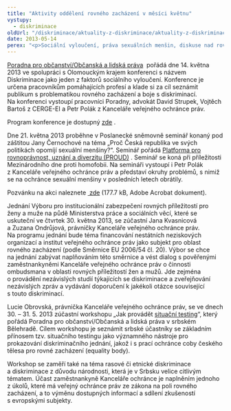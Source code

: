 ```yaml
---
title: "Aktivity oddělení rovného zacházení v měsíci květnu"
vystupy:
  - diskriminace
oldUrl: "/diskriminace/aktuality-z-diskriminace/aktuality-z-diskriminace-2013/aktivity-oddeleni-rovneho-zachazeni-v-mesici-kvetnu/"
date: 2013-05-14
perex: "<p>Sociální vyloučení, práva sexuálních menšin, diskuse nad rovnými příležitostmi žen a mužů a výměna poznatků o boji proti diskriminaci se srbským equality body. To jsou aktivity, na nichž se podílí právníci oddělení rovného zacházení Kanceláře veřejného ochránce práv v tomto kalendářním měsíci.</p>"
---
```


<!-- imported from the old website -->

<p class="align-blok"><a title="Otevření do nového okna" href="http://www.poradna-prava.cz/" target="_blank">Poradna pro občanství/Občanská a lidská práva</a>  pořádá dne 14. května 2013 ve spolupráci s Olomouckým krajem konferenci s názvem Diskriminace jako jeden z faktorů sociálního vyloučení. Konference je určena pracovníkům pomáhajících profesí a klade si za cíl seznámit publikum s problematikou rovného zacházení a boje s diskriminací. Na konferenci vystoupí pracovníci Poradny, advokát David Strupek, Vojtěch Bartoš z CERGE-EI a Petr Polák z Kanceláře veřejného ochránce práv. </p><p>Program konference je dostupný <a title="Otevření do nového okna" href="http://www.poradna-prava.cz/folder01/Pozvánka%20konference_OLM.pdf" target="_blank">zde</a> .</p><p class="align-blok">Dne 21. května 2013 proběhne v Poslanecké sněmovně seminář konaný pod záštitou Jany Černochové na téma „Proč Česká republika ve svých politikách opomíjí sexuální menšiny?“. Seminář pořádá <a title="Otevření do nového okna" href="http://www.proudem.cz/" target="_blank">Platforma pro rovnoprávnost, uznání a diverzitu (PROUD)</a> . Seminář se koná při příležitosti Mezinárodního dne proti homofobii. Na semináři vystoupí i Petr Polák z Kanceláře veřejného ochránce práv a představí okruhy problémů, s nimiž se na ochránce sexuální menšiny v posledních letech obrátily. </p><p>Pozvánku na akci naleznete <a title="Otevření do nového okna" href="/uploads-import/DISKRIMINACE/aktuality/pozvanka_seminar_LGBT.pdf" target="_blank"> zde</a> (177.7 kB, Adobe Acrobat dokument). </p><p class="align-blok">Jednání Výboru pro institucionální zabezpečení rovných příležitostí pro ženy a muže na půdě Ministerstva práce a sociálních věcí, které se uskuteční ve čtvrtek 30. května 2013, se zúčastní Jana Kvasnicová a Zuzana Ondrůjová, právničky Kanceláře veřejného ochránce práv. Na programu jednání bude téma financování nestátních neziskových organizací a institut veřejného ochránce práv jako subjekt pro oblast rovného zacházení (podle Směrnice EU 2006/54 čl. 20). Výbor se chce na jednání zabývat naplňováním této směrnice a vést dialog s pověřenými zaměstnankyněmi Kanceláře veřejného ochránce práv o činnosti ombudsmana v oblasti rovných příležitostí žen a mužů. Jde zejména o provádění nezávislých studií týkajících se diskriminace a zveřejňování nezávislých zpráv a vydávání doporučení k jakékoli otázce související s touto diskriminací.</p><p class="align-blok">Lucie Obrovská, právnička Kanceláře veřejného ochránce práv, se ve dnech 30. – 31. 5. 2013 zúčastní workshopu „Jak provádět <a href="/diskriminace/pomoc-obetem-diskriminace/situacni-testovani/">situační testing</a>“, který pořádá Poradna pro občanství/Občanská a lidská práva v srbském Bělehradě. Cílem workshopu je seznámit srbské účastníky se základním přínosem tzv. situačního testingu jako významného nástroje pro prokazování diskriminačního jednání, jakož i s prací ochránce coby českého tělesa pro rovné zacházení (equality body). </p><p class="align-blok">Workshop se zaměří také na téma rasové či etnické diskriminace a diskriminace z důvodu národnosti, která je v Srbsku velice citlivým tématem. Účast zaměstnankyně Kanceláře ochránce je naplněním jednoho z úkolů, které má veřejný ochránce práv ze zákona na poli rovného zacházení, a to výměnu dostupných informací a sdílení zkušeností s evropskými subjekty. </p>
